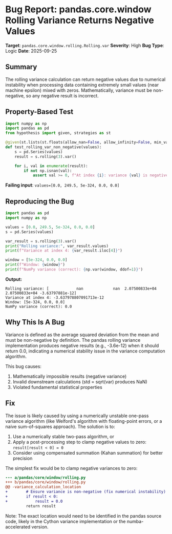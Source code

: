 # Bug Report: pandas.core.window Rolling Variance Returns Negative Values

**Target**: `pandas.core.window.rolling.Rolling.var`
**Severity**: High
**Bug Type**: Logic
**Date**: 2025-09-25

## Summary

The rolling variance calculation can return negative values due to numerical instability when processing data containing extremely small values (near machine epsilon) mixed with zeros. Mathematically, variance must be non-negative, so any negative result is incorrect.

## Property-Based Test

```python
import numpy as np
import pandas as pd
from hypothesis import given, strategies as st

@given(st.lists(st.floats(allow_nan=False, allow_infinity=False, min_value=-1e6, max_value=1e6), min_size=5, max_size=30))
def test_rolling_var_non_negative(values):
    s = pd.Series(values)
    result = s.rolling(3).var()

    for i, val in enumerate(result):
        if not np.isnan(val):
            assert val >= 0, f"At index {i}: variance {val} is negative"
```

**Failing input**: `values=[0.0, 249.5, 5e-324, 0.0, 0.0]`

## Reproducing the Bug

```python
import pandas as pd
import numpy as np

values = [0.0, 249.5, 5e-324, 0.0, 0.0]
s = pd.Series(values)

var_result = s.rolling(3).var()
print("Rolling variance:", var_result.values)
print(f"Variance at index 4: {var_result.iloc[4]}")

window = [5e-324, 0.0, 0.0]
print(f"Window: {window}")
print(f"NumPy variance (correct): {np.var(window, ddof=1)}")
```

**Output:**
```
Rolling variance: [            nan             nan  2.07500833e+04  2.07500833e+04 -3.63797881e-12]
Variance at index 4: -3.637978807091713e-12
Window: [5e-324, 0.0, 0.0]
NumPy variance (correct): 0.0
```

## Why This Is A Bug

Variance is defined as the average squared deviation from the mean and must be non-negative by definition. The pandas rolling variance implementation produces negative results (e.g., -3.6e-12) when it should return 0.0, indicating a numerical stability issue in the variance computation algorithm.

This bug causes:
1. Mathematically impossible results (negative variance)
2. Invalid downstream calculations (std = sqrt(var) produces NaN)
3. Violated fundamental statistical properties

## Fix

The issue is likely caused by using a numerically unstable one-pass variance algorithm (like Welford's algorithm with floating-point errors, or a naive sum-of-squares approach). The solution is to:

1. Use a numerically stable two-pass algorithm, or
2. Apply a post-processing step to clamp negative values to zero: `result[result < 0] = 0`
3. Consider using compensated summation (Kahan summation) for better precision

The simplest fix would be to clamp negative variances to zero:

```diff
--- a/pandas/core/window/rolling.py
+++ b/pandas/core/window/rolling.py
@@ -variance_calculation_location
+        # Ensure variance is non-negative (fix numerical instability)
+        if result < 0:
+            result = 0.0
         return result
```

Note: The exact location would need to be identified in the pandas source code, likely in the Cython variance implementation or the numba-accelerated version.